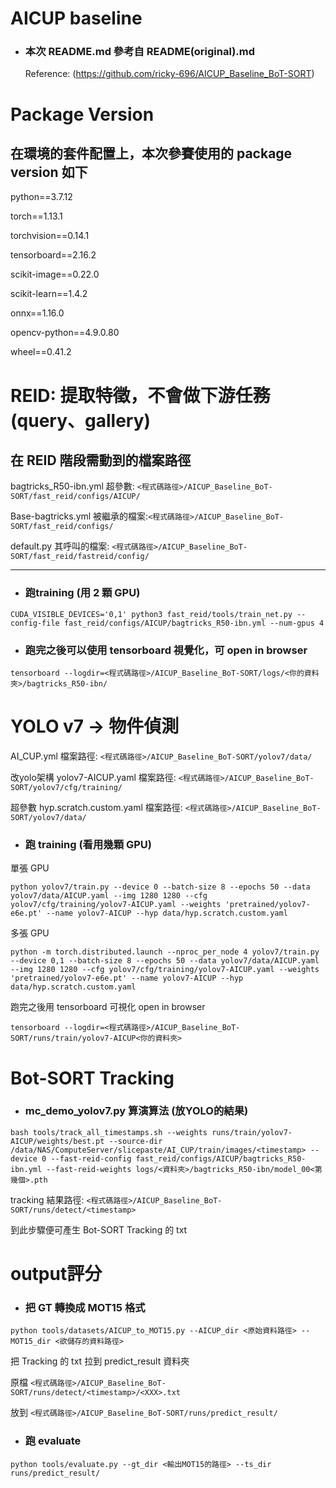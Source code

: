 # AICUP baseline
* ### 本次 README.md 參考自 README(original).md

	Reference: (https://github.com/ricky-696/AICUP_Baseline_BoT-SORT)

# Package Version
## 在環境的套件配置上，本次參賽使用的 package version 如下
python==3.7.12

torch==1.13.1

torchvision==0.14.1

tensorboard==2.16.2

scikit-image==0.22.0

scikit-learn==1.4.2

onnx==1.16.0

opencv-python==4.9.0.80

wheel==0.41.2

# REID: 提取特徵，不會做下游任務 (query、gallery)
## 在 REID 階段需動到的檔案路徑
bagtricks_R50-ibn.yml 超參數:
`<程式碼路徑>/AICUP_Baseline_BoT-SORT/fast_reid/configs/AICUP/`

Base-bagtricks.yml 被繼承的檔案:`<程式碼路徑>/AICUP_Baseline_BoT-SORT/fast_reid/configs/`

default.py 其呼叫的檔案: `<程式碼路徑>/AICUP_Baseline_BoT-SORT/fast_reid/fastreid/config/`

---
* ### 跑training (用 2 顆 GPU)
```shell
CUDA_VISIBLE_DEVICES='0,1' python3 fast_reid/tools/train_net.py --config-file fast_reid/configs/AICUP/bagtricks_R50-ibn.yml --num-gpus 4
```
* ### 跑完之後可以使用 tensorboard 視覺化，可 open in browser
```shell
tensorboard --logdir=<程式碼路徑>/AICUP_Baseline_BoT-SORT/logs/<你的資料夾>/bagtricks_R50-ibn/
```
	
# YOLO v7 -> 物件偵測
AI_CUP.yml 檔案路徑: `<程式碼路徑>/AICUP_Baseline_BoT-SORT/yolov7/data/`

改yolo架構 yolov7-AICUP.yaml 檔案路徑: `<程式碼路徑>/AICUP_Baseline_BoT-SORT/yolov7/cfg/training/`

超參數 hyp.scratch.custom.yaml 檔案路徑: `<程式碼路徑>/AICUP_Baseline_BoT-SORT/yolov7/data/`
	
* ### 跑 training (看用幾顆 GPU)

單張 GPU
```shell
python yolov7/train.py --device 0 --batch-size 8 --epochs 50 --data yolov7/data/AICUP.yaml --img 1280 1280 --cfg yolov7/cfg/training/yolov7-AICUP.yaml --weights 'pretrained/yolov7-e6e.pt' --name yolov7-AICUP --hyp data/hyp.scratch.custom.yaml
```
多張 GPU
```shell
python -m torch.distributed.launch --nproc_per_node 4 yolov7/train.py --device 0,1 --batch-size 8 --epochs 50 --data yolov7/data/AICUP.yaml --img 1280 1280 --cfg yolov7/cfg/training/yolov7-AICUP.yaml --weights 'pretrained/yolov7-e6e.pt' --name yolov7-AICUP --hyp data/hyp.scratch.custom.yaml
```
跑完之後用 tensorboard 可視化 open in browser
```shell
tensorboard --logdir=<程式碼路徑>/AICUP_Baseline_BoT-SORT/runs/train/yolov7-AICUP<你的資料夾>
```
	
# Bot-SORT Tracking
* ### mc_demo_yolov7.py 算演算法 (放YOLO的結果)
```shell
bash tools/track_all_timestamps.sh --weights runs/train/yolov7-AICUP/weights/best.pt --source-dir /data/NAS/ComputeServer/slicepaste/AI_CUP/train/images/<timestamp> --device 0 --fast-reid-config fast_reid/configs/AICUP/bagtricks_R50-ibn.yml --fast-reid-weights logs/<資料夾>/bagtricks_R50-ibn/model_00<第幾個>.pth
```
tracking 結果路徑: `<程式碼路徑>/AICUP_Baseline_BoT-SORT/runs/detect/<timestamp>`

到此步驟便可產生 Bot-SORT Tracking 的 txt


# output評分
* ### 把 GT 轉換成 MOT15 格式
```shell
python tools/datasets/AICUP_to_MOT15.py --AICUP_dir <原始資料路徑> --MOT15_dir <欲儲存的資料路徑>
```

把 Tracking 的 txt 拉到 predict_result 資料夾

原檔 `<程式碼路徑>/AICUP_Baseline_BoT-SORT/runs/detect/<timestamp>/<XXX>.txt`

放到 `<程式碼路徑>/AICUP_Baseline_BoT-SORT/runs/predict_result/`

* ### 跑 evaluate
```shell
python tools/evaluate.py --gt_dir <輸出MOT15的路徑> --ts_dir runs/predict_result/
```


